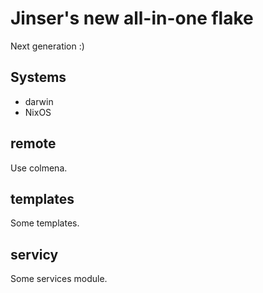 # Jinser's new all-in-one flake

Next generation :)

## Systems

- darwin
- NixOS

## remote

Use colmena.

## templates

Some templates.

## servicy

Some services module.
